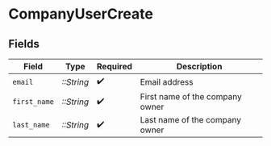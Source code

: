 # CompanyUserCreate


## Fields

| Field                           | Type                            | Required                        | Description                     |
| ------------------------------- | ------------------------------- | ------------------------------- | ------------------------------- |
| `email`                         | *::String*                      | :heavy_check_mark:              | Email address                   |
| `first_name`                    | *::String*                      | :heavy_check_mark:              | First name of the company owner |
| `last_name`                     | *::String*                      | :heavy_check_mark:              | Last name of the company owner  |